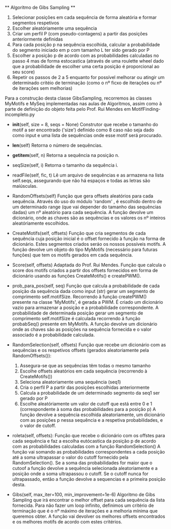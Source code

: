 ** Algoritmo de Gibs Sampling **
1. Selecionar posições em cada sequência de forma aleatória e formar segmentos respetivos
2. Escolher aleatóriamente uma sequência
3. Criar um perfil P (com pseudo-contagens) a partir das posições anteriormente definidas
4. Para cada posição p na sequência escolhida, calcular a probabilidade do segmento iniciado em p com tamanho L ter sido gerado por P
5. Escolher a posição p de acordo com as probabilidades calculadas no passo 4 mas de forma estocastica (através de uma roulette wheel dado que a probabilidade de escolher uma certa posição é proporcional ao seu score)
6. Repetir os passos de 2 a 5 enquanto for possível melhorar ou atingir um determinado critéio de terminação (como o nº ficxo de iterações ou nº de iterações sem melhorias)    


Para a construção desta classe GibsSampling, recorremos às classes MyMotifs e MySeq implementadas nas aulas de Algoritmos, assim como à parte de definição do objeto feita pelo Prof. Rui Mendes em MotifFinding-incompleto.py
* __init__(self, size = 8, seqs = None)
Construtor que recebe o tamanho do motif a ser encontrado ('size') definido como 8 caso não seja dado como input e uma lista de sequências onde esse motif será procurado.

* __len__(self)
Retorna o número de sequências.

* __getitem__(self, n)
Retorna a sequência na posição n.

* seqSize(self, i)
Retorna o tamanho da sequência i.

* readFile(self, fic, t)
Lê um arquivo de sequências e as armazena na lista self.seqs, assegurando que não há espaços e todas as letras são maiúsculas.

* RandomOffsets(self)
Função que gera offsets aleatórios para cada sequência.
Através do uso do módulo 'random' , é escolhido dentro de um determinado range (que vai depender do tamanho das sequências dadas) um nº aleatório para cada sequência.
A função devolve um dicionário, onde as chaves são as sequências e os valores os nº inteiros aleatóriamente escolhidos. 

* CreateMotifs(self, offsets)
Função que cria segmentos de cada sequência cuja posição inicial é o offset fornecido à função na forma de dicionário.
Estes segmentos criados seráo os nossos possíveis motifs.
A função devolve um objeto do tipo MyMotifs (necessário para futuras funções) que tem os motifs gerados em cada sequência.

* Score(self, offsets)
Adaptada do Prof. Rui Mendes.
Função que calcula o score dos motifs criados a partir dos offsets fornecidos em forma de dicionário usando as funções CreateMotifs() e createPWM().

* prob_para_pos(self, seq)
Função que calcula a probabilidade de cada posição da sequência dada como input (str) gerar um segmento de comprimento self.motifSize.
Recorrendo à função createPWM() presente na classe 'MyMotifs', é gerada a PWM. É criado um dicionário vazio para armazenar a posição e a probabilidade correspondente.
A probabilidade de determinada posição gerar um segmento de comprimento self.motifSize é calculada recorrendo á função probabSeq() presente em MyMotifs.
A função devolve um dicionário onde as chaves são as posições na sequência fornecida e o valor associado é a probabilidade calculada.

* RandomSelection(self, offsets)
Função que recebe um dicionário com as sequências e os respetivos offsets (gerados aleatoriamente pela RandomOffsets()):
  1. Assegura-se que as sequências têm todas o mesmo tamanho
  2. Escolhe offsets aleatórios em cada sequência (recorrendo à CreateMotifs())
  3. Seleciona aleatoriamente uma sequência (seq1)
  4. Cria o perfil P a partir das posições escolhidas anteriormente
  5. Calcula a probabilidade de um determinado segmento da seq1 ser gerado por P
  6. Escolhe aleatóriamente um valor de cutoff que está entre 0 e 1 (correspondente à soma das probabilidades para a posição p)
A função devolve a sequência escolhida aleatoriamente, um dicionário com as posições p nessa sequência e a respetiva probabilidades, e o valor de cutoff.

* roleta(self, offsets):
Função que recebe o dicionário com os offstes para cada sequência e faz a escolha eutócastica da posição p de acordo com as probabilidades calculadas com a função RandomSelection()
A função vai somando as probabilidades correspondentes a cada posição até a soma ultrapassar o valor do cutoff fornecido pela RandomSelection().
Se a soma das probabilidades for maior que o cutoof a função devolve a sequência selecionada aleatoriamente e a posição onde a soma ultrapassou o cutoff.
Se o cutoff nunca for ultrapassado, então a função devolve a sequencias e a primeira posição desta.

 * Gibs(self, max_iter=100, min_improvement=1e-6)
Algoritmo de Gibs Sampling que irá encontrar o melhor offset para cada sequência da lista fornecida.
Para não fazer um loop infinito, definimos um critério de terminação que é o nº máximo de iterações e a melhoria mínima que queremos obter.
A função vai devolver os melhores offsets encontrados e os melhores motifs de acordo com estes critérios.

